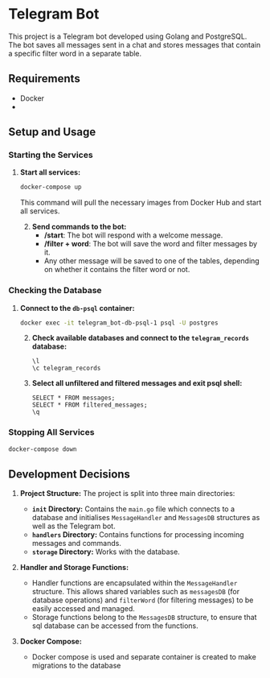 # Telegram Bot

This project is a Telegram bot developed using Golang and PostgreSQL. The bot saves all messages sent in a chat and stores messages that contain a specific filter word in a separate table.

## Requirements

- Docker
- 

## Setup and Usage

### Starting the Services

1. **Start all services:**
    ```sh
    docker-compose up
    ```
   This command will pull the necessary images from Docker Hub and start all services.

   2. **Send commands to the bot:**
       - **/start**: The bot will respond with a welcome message.
       - **/filter + word**: The bot will save the word and filter messages by it.
       - Any other message will be saved to one of the tables, depending on whether it contains the filter word or not.

### Checking the Database

1. **Connect to the `db-psql` container:**
    ```sh
    docker exec -it telegram_bot-db-psql-1 psql -U postgres
    ```
   2. **Check available databases and connect to the `telegram_records` database:**
       ```postgresql
       \l
       \c telegram_records
       ```
   3. **Select all unfiltered and filtered messages and exit psql shell:**
       ```postgresql
       SELECT * FROM messages;
       SELECT * FROM filtered_messages;
       \q
       ```

### Stopping All Services

```sh
docker-compose down
```

## Development Decisions

1. **Project Structure:**
The project is split into three main directories:
    - **`init` Directory:** Contains the `main.go` file which connects to a database and 
   initialises `MessageHandler` and `MessagesDB` structures as well as the Telegram bot.
    - **`handlers` Directory:** Contains functions for processing incoming messages and commands.
    - **`storage` Directory:** Works with the database.

2. **Handler and Storage Functions:**
    - Handler functions are encapsulated within the `MessageHandler` structure. This allows shared variables such as 
   `messagesDB` (for database operations) and `filterWord` (for filtering messages) to be easily accessed and managed.
    - Storage functions belong to the `MessagesDB` structure, to ensure that sql database can be accessed from the functions.

3. **Docker Compose:**
    - Docker compose is used and separate container is created to make migrations to the database